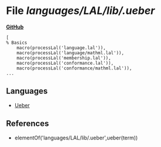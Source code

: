 # File _languages/LAL/lib/.ueber_
**[GitHub](https://github.com/softlang/yas/blob/master/languages/LAL/lib/.ueber)**
```
[
% Basics
    macro(processLal('language.lal')),
    macro(processLal('language/mathml.lal')),
    macro(processLal('membership.lal')),
    macro(processLal('conformance.lal')),    
    macro(processLal('conformance/mathml.lal')),    
...
```

## Languages
* [Ueber](../languages/Ueber.md)

## References
* elementOf('languages/LAL/lib/.ueber',ueber(term))
